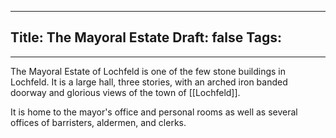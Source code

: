 
---
Title: The Mayoral Estate
Draft: false
Tags:
  - 
---

The Mayoral Estate of Lochfeld is one of the few stone buildings in Lochfeld. It is a large hall, three stories, with an arched iron banded doorway and glorious views of the town of [[Lochfeld]]. 

It is home to the mayor's office and personal rooms as well as several offices of barristers, aldermen, and clerks. 